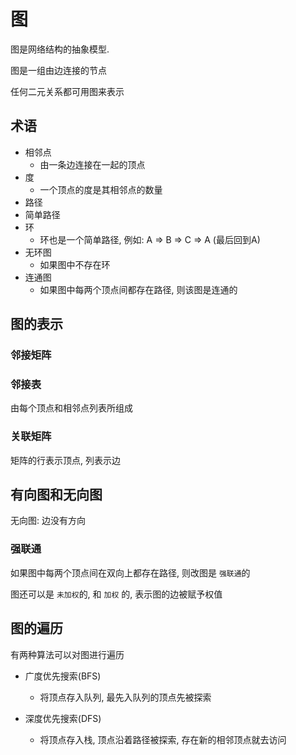 

# 图

图是网络结构的抽象模型.

图是一组由边连接的节点

任何二元关系都可用图来表示

## 术语

+ 相邻点
  + 由一条边连接在一起的顶点
+ 度
  + 一个顶点的度是其相邻点的数量
+ 路径
+ 简单路径
+ 环
  + 环也是一个简单路径, 例如: A => B => C => A (最后回到A)
+ 无环图
  + 如果图中不存在环
+ 连通图
  + 如果图中每两个顶点间都存在路径, 则该图是连通的

## 图的表示

### 邻接矩阵

### 邻接表
由每个顶点和相邻点列表所组成

### 关联矩阵
矩阵的行表示顶点, 列表示边


## 有向图和无向图

无向图: 边没有方向

### 强联通

如果图中每两个顶点间在双向上都存在路径, 则改图是 `强联通`的

图还可以是 `未加权`的, 和 `加权` 的, 表示图的边被赋予权值


## 图的遍历

有两种算法可以对图进行遍历

+ 广度优先搜索(BFS)
  + 将顶点存入队列, 最先入队列的顶点先被探索

+ 深度优先搜索(DFS)
  + 将顶点存入栈, 顶点沿着路径被探索, 存在新的相邻顶点就去访问



